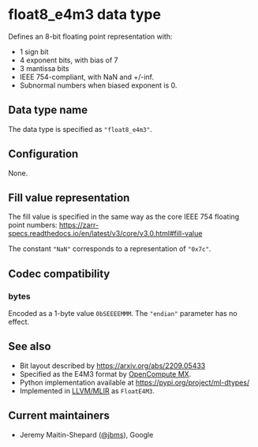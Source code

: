 # float8_e4m3 data type

Defines an 8-bit floating point representation with:

- 1 sign bit
- 4 exponent bits, with bias of 7
- 3 mantissa bits
- IEEE 754-compliant, with NaN and +/-inf.
- Subnormal numbers when biased exponent is 0.

## Data type name

The data type is specified as `"float8_e4m3"`.

## Configuration

None.

## Fill value representation

The fill value is specified in the same way as the core IEEE 754 floating point
numbers:
https://zarr-specs.readthedocs.io/en/latest/v3/core/v3.0.html#fill-value

The constant `"NaN"` corresponds to a representation of `"0x7c"`.

## Codec compatibility

### bytes

Encoded as a 1-byte value `0bSEEEEMMM`.  The `"endian"` parameter has no effect.

## See also

- Bit layout described by https://arxiv.org/abs/2209.05433
- Specified as the E4M3 format by [OpenCompute
  MX](https://www.opencompute.org/documents/ocp-microscaling-formats-mx-v1-0-spec-final-pdf).
- Python implementation available at https://pypi.org/project/ml-dtypes/
- Implemented in [LLVM/MLIR](https://llvm.org/doxygen/APFloat_8h_source.html) as
  `FloatE4M3`.

## Current maintainers

* Jeremy Maitin-Shepard ([@jbms](https://github.com/jbms)), Google
